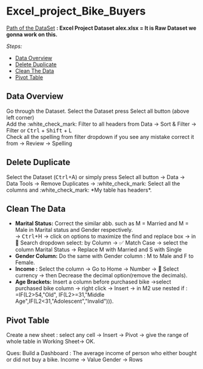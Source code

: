 <h1> Excel_project_Bike_Buyers</h1>

[Path of the DataSet](https://github.com/reenu1405/Excel/blob/main/Excel%20Project%20Dataset%20alex.xlsx "Excel_project_Bike_Buyers")
**: Excel Project Dataset alex.xlsx = It is Raw Dataset we gonna work on this.**

*Steps:*	
*   [Data Overview](#DataOverview)
*   [Delete Duplicate](#DeleteDuplicate)
*   [Clean The Data](#clean)
*   [Pivot Table](#pivot)


<h2 id="DataOverview">Data Overview</h2>
        Go through the Dataset. Select the Dataset press Select all button (above left corner) <br/>
        Add the :white_check_mark: Filter to all headers from Data -> Sort & Filter -> Filter or <kbd>Ctrl</kbd> + <kbd>Shift</kbd> + L  <br/>
        Check all the spelling from filter dropdown if you see any mistake correct it from  -> Review -> Spelling <br/>

<h2 id="DeleteDuplicate">Delete Duplicate</h2>
        Select the Dataset (<kbd>Ctrl</kbd>+A) or simply press Select all button -> Data -> Data Tools -> Remove Duplicates -> :white_check_mark: Select all the columns and :white_check_mark: *My table has headers*.
<h2 id="clean">Clean The Data</h2>

*   **Marital Status:**  Correct the similar abb. such as M = Married and M = Male in Marital status and Gender respectively. <br/> -> <kbd>Ctrl</kbd>+H -> click on options to maximize the find and replace box -> in :arrow_down_small: Search dropdown select: by Column -> :white_check_mark: Match Case -> select the column Marital Status -> Replace M with Married and S with Single  <br/>
*   **Gender Column:** Do the same with Gender column : M to Male and F to Female.
*   **Income :**   Select the column -> Go to Home -> Number -> :arrow_down_small: Select currency -> then Decrease the decimal option(remove the decimals).
*   **Age Brackets:**  Insert a column before purchased bike ->select purchased bike column -> right click -> Insert -> in M2 use nested if : =IF(L2>54,"Old", IF(L2>=31,"Middle Age",IF(L2<31,"Adolescent","Invalid"))).

<h2 id="pivot">Pivot Table</h2>
Create a new sheet : select any cell -> Insert -> Pivot -> give the range of whole table in Working Sheet-> OK.

Ques: Build a Dashboard : The average income of person who either bought or did not buy a bike.
Income -> Value
Gender -> Rows







